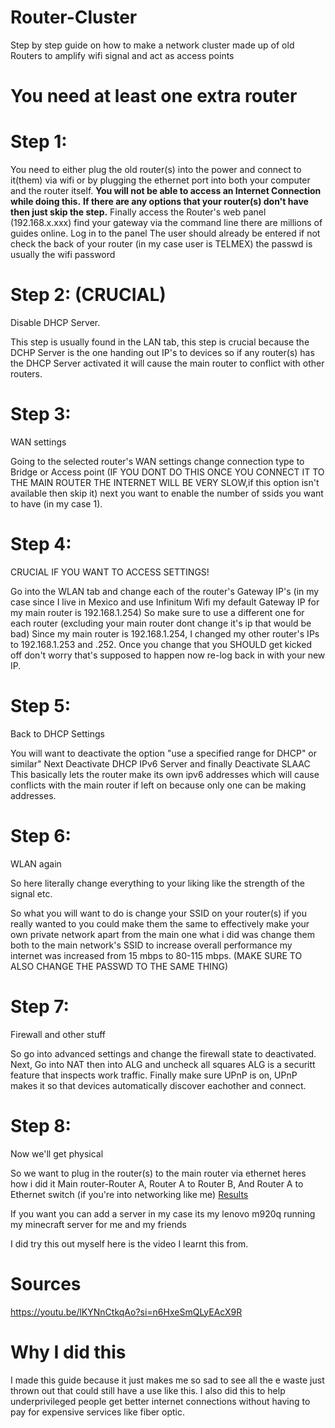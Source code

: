 # Router-Cluster
Step by step guide on how to make a network cluster made up of old Routers to amplify wifi signal and act as access points

# You need at least one extra router

# Step 1:
You need to either plug the old router(s) into the power and connect to it(them)
via wifi or by plugging the ethernet port into both your computer and the router itself. **You will not be able to access an Internet Connection while doing this.**
**If there are any options that your router(s) don't have then just skip the step.**
Finally access the Router's web panel (192.168.x.xxx) find your gateway via the command line there are millions of guides online.
Log in to the panel The user should already be entered if not check the back of your router (in my case user is TELMEX) the passwd is usually the wifi password

# Step 2: (CRUCIAL)
Disable DHCP Server.

This step is usually found in the LAN tab, this step is crucial because the DCHP Server is the one handing out IP's to devices so if any router(s) has the DHCP Server activated it will cause the main router to conflict with other routers.

# Step 3:
WAN settings

Going to the selected router's WAN settings change connection type to Bridge or Access point (IF YOU DONT DO THIS ONCE YOU CONNECT IT TO THE MAIN ROUTER THE INTERNET WILL BE VERY SLOW,if this option isn't available then skip it) next you want to enable the number of ssids you want to have (in my case 1).

# Step 4: 
CRUCIAL IF YOU WANT TO ACCESS SETTINGS!

Go into the WLAN tab and change each of the router's Gateway IP's (in my case since I live in Mexico and use Infinitum Wifi my default Gateway IP for my main router is 192.168.1.254)
 So make sure to use a different one for each router (excluding your main router
dont change it's ip that would be bad) Since my main router is 192.168.1.254, I changed my other router's IPs to 192.168.1.253 and .252. Once you change that you SHOULD get kicked
off don't worry that's supposed to happen now re-log back in with your new IP.

# Step 5:
Back to DHCP Settings

You will want to deactivate the option "use a specified range for DHCP" or similar" Next Deactivate DHCP IPv6 Server and finally Deactivate SLAAC This basically lets the router make its own ipv6 addresses which will cause conflicts with the main router if left on because only one can be making addresses.

# Step 6:
WLAN again

So here literally change everything to your liking like the strength of the signal etc.

So what you will want to do is change your SSID on your router(s) if you really wanted to you could make them the same to effectively make your own private network apart from the main one what i did was change them both to the main network's SSID to increase overall performance my internet was increased from 15 mbps to 80-115 mbps. (MAKE SURE TO ALSO CHANGE THE PASSWD TO THE SAME THING)

# Step 7:
Firewall and other stuff

So go into advanced settings and change the firewall state to deactivated.
Next, Go into NAT then into ALG and uncheck all squares ALG is a securitt feature that inspects work traffic. Finally make sure UPnP is on, UPnP makes it so that devices automatically discover eachother and connect.

# Step 8:
Now we'll get physical

So we want to plug in the router(s) to the main router via ethernet heres how i did it 
Main router-Router A, Router A to Router B, And Router A to Ethernet switch (if you're into networking like me)
[Results](https://github.com/user-attachments/assets/03fdcb79-c69f-4535-a75c-9c07f32bd365)

If you want you can add a server in my case its my lenovo m920q running my minecraft server for me and my friends

I did try this out myself here is the video I learnt this from.

# Sources 
https://youtu.be/lKYNnCtkqAo?si=n6HxeSmQLyEAcX9R

# Why I did this

I made this guide because it just makes me so sad to see all the e waste just thrown out that could still have a use like this.
I also did this to help underprivileged people get better internet connections without having to pay for expensive services like fiber optic.



